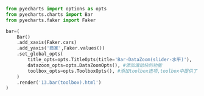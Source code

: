 
<BlogInfo title="25.柱状图toolbox" author="白日梦想猿" pv=0 read_times=0 pre_cost_time=0分22秒 category="pyecharts学习" tag_list="['pyecharts学习']" create_time="2021.01.21 14:54:56" update_time="2021.01.21 14:57:41" />

```python
from pyecharts import options as opts
from pyecharts.charts import Bar
from pyecharts.faker import Faker

bar=(
    Bar()
    .add_xaxis(Faker.cars)
    .add_yaxis('商家',Faker.values())
    .set_global_opts(
        title_opts=opts.TitleOpts(title='Bar-DataZoom(slider-水平)'),
        datazoom_opts=opts.DataZoomOpts(), #添加滑动块的功能
        toolbox_opts=opts.ToolboxOpts(), #添加toolbox选项,toolbox中提供了一些对图片的操作工具
    )
    .render('13.bar(toolbox).html')
)
```
